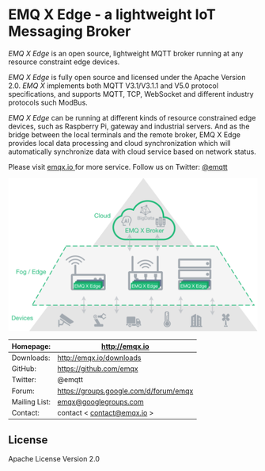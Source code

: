 # EMQ X Edge - a lightweight IoT Messaging Broker 

*EMQ X Edge* is an open source, lightweight MQTT broker running at any resource constraint edge devices. 

*EMQ X Edge* is fully open source and licensed under the Apache Version 2.0. *EMQ X* implements both MQTT V3.1/V3.1.1 and V5.0 protocol specifications, and supports MQTT, TCP, WebSocket and different industry protocols such ModBus. 

*EMQ X Edge* can be running at different kinds of resource constrained edge devices, such as Raspberry Pi, gateway and industrial servers. And as the bridge between the local terminals and the remote broker, EMQ X Edge provides local data processing and cloud synchronization which will automatically synchronize data with cloud service based on network status. 

Please visit [ emqx.io ](https://www.emqx.io) for more service. Follow us on Twitter: [ @emqtt ](https://twitter.com/emqtt)

![image](./_static/images/edge-overview1.png)

Homepage:     |  [ http://emqx.io ](http://emqx.io)                                                 
--------------|-------------------------------------------------------------------------------------
Downloads:    |  [ http://emqx.io/downloads ](http://emqx.io/downloads)                             
GitHub:       |  [ https://github.com/emqx ](https://github.com/emqx)                               
Twitter:      |  @emqtt                                                                             
Forum:        |  [ https://groups.google.com/d/forum/emqx ](https://groups.google.com/d/forum/emqx) 
Mailing List: |  emqx@googlegroups.com                                                              
Contact:      |  contact \< contact@emqx.io >                                                        


## License 

Apache License Version 2.0 
